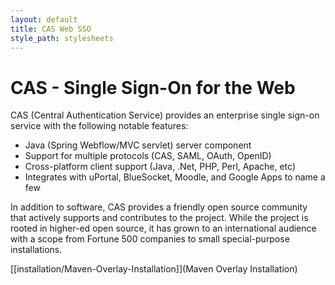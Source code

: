 ```yaml
---
layout: default
title: CAS Web SSO
style_path: stylesheets
---
```

# CAS - Single Sign-On for the Web

CAS (Central Authentication Service) provides an enterprise single sign-on service with the following notable features:

* Java (Spring Webflow/MVC servlet) server component
* Support for multiple protocols (CAS, SAML, OAuth, OpenID)
* Cross-platform client support (Java, .Net, PHP, Perl, Apache, etc)
* Integrates with uPortal, BlueSocket, Moodle, and Google Apps to name a few

In addition to software, CAS provides a friendly open source community that actively supports and contributes to the project. While the project is rooted in higher-ed open source, it has grown to an international audience with a scope from Fortune 500 companies to small special-purpose installations.

[[installation/Maven-Overlay-Installation]](Maven Overlay Installation)
